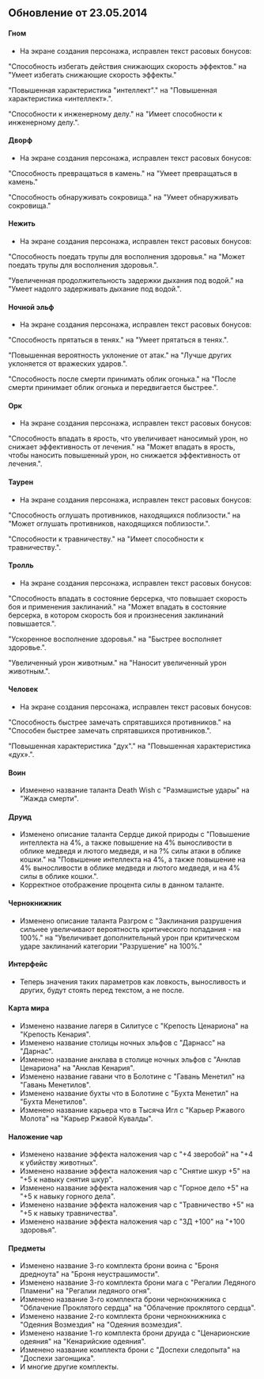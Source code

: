 ## Обновление от 23.05.2014

#### Гном 
 
- На экране создания персонажа, исправлен текст расовых бонусов:

"Способность избегать действия снижающих скорость эффектов." на 
"Умеет избегать снижающие скорость эффекты."

"Повышенная характеристика "интеллект"." на 
"Повышенная характеристика «интеллект».".

"Способности к инженерному делу." на 
"Имеет способности к инженерному делу.".
 
 
#### Дворф
 
- На экране создания персонажа, исправлен текст расовых бонусов:

"Способность превращаться в камень." на 
"Умеет превращаться в камень."

"Способность обнаруживать сокровища." на 
"Умеет обнаруживать сокровища."
 
 
#### Нежить
 
- На экране создания персонажа, исправлен текст расовых бонусов:

"Способность поедать трупы для восполнения здоровья." на 
"Может поедать трупы для восполнения здоровья.".

"Увеличенная продолжительность задержки дыхания под водой." на 
"Умеет надолго задерживать дыхание под водой.".

 
#### Ночной эльф
 
- На экране создания персонажа, исправлен текст расовых бонусов:

"Способность прятаться в тенях." на 
"Умеет прятаться в тенях.".

"Повышенная вероятность уклонение от атак." на 
"Лучше других уклоняется от вражеских ударов.".

"Способность после смерти принимать облик огонька." на 
"После смерти принимает облик огонька и передвигается быстрее.".

 
#### Орк
 
- На экране создания персонажа, исправлен текст расовых бонусов:

"Способность впадать в ярость, что увеличивает наносимый урон, но снижает эффективность от лечения." на
"Может впадать в ярость, чтобы наносить повышенный урон, но снижается эффективность от лечения.".
 
#### Таурен
 
- На экране создания персонажа, исправлен текст расовых бонусов:

"Способность оглушать противников, находящихся поблизости." на 
"Может оглушать противников, находящихся поблизости.".

"Способности к травничеству." на 
"Имеет способности к травничеству.".

 
#### Тролль
 
- На экране создания персонажа, исправлен текст расовых бонусов:

"Способность впадать в состояние берсерка, что повышает скорость боя и применения заклинаний." на 
"Может впадать в состояние берсерка, в котором скорость боя и произнесения заклинаний повышается.".

"Ускоренное восполнение здоровья." на 
"Быстрее восполняет здоровье.".

"Увеличенный урон животным." на 
"Наносит увеличенный урон животным.".

 
#### Человек
 
- На экране создания персонажа, исправлен текст расовых бонусов:

"Способность быстрее замечать спрятавшихся противников." на 
"Способен быстрее замечать спрятавшихся противников.".

"Повышенная характеристика "дух"." на 
"Повышенная характеристика «дух».".

 
#### Воин
 
- Изменено название таланта Death Wish с "Размашистые удары" на "Жажда смерти".
 
 
#### Друид
 
- Изменено описание таланта Сердце дикой природы с "Повышение интеллекта на 4%, а также повышение на 4% выносливости в облике медведя и лютого медведя, и на ?% силы атаки в облике кошки." на
"Повышение интеллекта на 4%, а также повышение на 4% выносливости в облике медведя и лютого медведя, и на 4% силы в облике кошки.".
- Корректное отображение процента силы в данном таланте.
 
 
#### Чернокнижник
 
- Изменено описание таланта Разгром с 
"Заклинания разрушения сильнее увеличивают вероятность критического попадания - на 100%." на
"Увеличивает дополнительный урон при критическом ударе заклинаний категории "Разрушение" на 100%."
 
#### Интерфейс
 
- Теперь значения таких параметров как ловкость, выносливость и других, будут стоять перед текстом, а не после.
 
 
#### Карта мира
 
- Изменено название лагеря в Силитусе с "Крепость Ценариона" на "Крепость Кенария".
- Изменено название столицы ночных эльфов с "Дарнасс" на "Дарнас".
- Изменено название анклава в столице ночных эльфов с "Анклав Ценариона" на "Анклав Кенария".
- Изменено название гавани что в Болотине с "Гавань Менетил" на "Гавань Менетилов".
- Изменено название бухты что в Болотине с "Бухта Менетил" на "Бухта Менетилов".
- Изменено название карьера что в Тысяча Игл с "Карьер Ржавого Молота" на "Карьер Ржавой Кувалды".
 
 
#### Наложение чар
 
- Изменено название эффекта наложения чар с "+4 зверобой" на "+4 к убийству животных".
- Изменено название эффекта наложения чар с "Снятие шкур +5" на "+5 к навыку снятия шкур".
- Изменено название эффекта наложения чар с "Горное дело +5" на "+5 к навыку горного дела".
- Изменено название эффекта наложения чар с "Травничество +5" на "+5 к навыку травничества".
- Изменено название эффекта наложения чар с "ЗД +100" на "+100 здоровья".
 
 
#### Предметы
 
- Изменено название 3-го комплекта брони воина с "Броня дредноута" на "Броня неустрашимости".
- Изменено название 3-го комплекта брони мага с "Регалии Ледяного Пламени" на "Регалии ледяного огня".
- Изменено название 3-го комплекта брони чернокнижника с "Облачение Проклятого сердца" на "Облачение проклятого сердца".
- Изменено название 2-го комплекта брони чернокнижника с "Одеяния Возмездия" на "Одеяния возмездия".
- Изменено название 1-го комплекта брони друида с "Ценарионские одеяния" на "Кенарийские одеяния".
- Изменено название комплекта брони с "Доспехи следопыта" на "Доспехи загонщика".
- И многие другие комплекты.